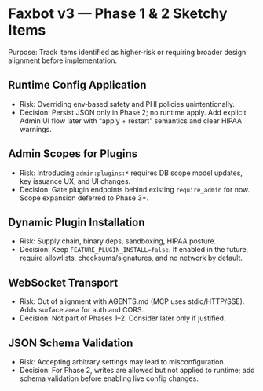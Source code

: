 # Faxbot v3 — Phase 1 & 2 Sketchy Items

Purpose: Track items identified as higher‑risk or requiring broader design alignment before implementation.

## Runtime Config Application
- Risk: Overriding env‑based safety and PHI policies unintentionally.
- Decision: Persist JSON only in Phase 2; no runtime apply. Add explicit Admin UI flow later with “apply + restart” semantics and clear HIPAA warnings.

## Admin Scopes for Plugins
- Risk: Introducing `admin:plugins:*` requires DB scope model updates, key issuance UX, and UI changes.
- Decision: Gate plugin endpoints behind existing `require_admin` for now. Scope expansion deferred to Phase 3+.

## Dynamic Plugin Installation
- Risk: Supply chain, binary deps, sandboxing, HIPAA posture.
- Decision: Keep `FEATURE_PLUGIN_INSTALL=false`. If enabled in the future, require allowlists, checksums/signatures, and no network by default.

## WebSocket Transport
- Risk: Out of alignment with AGENTS.md (MCP uses stdio/HTTP/SSE). Adds surface area for auth and CORS.
- Decision: Not part of Phases 1–2. Consider later only if justified.

## JSON Schema Validation
- Risk: Accepting arbitrary settings may lead to misconfiguration.
- Decision: For Phase 2, writes are allowed but not applied to runtime; add schema validation before enabling live config changes.

